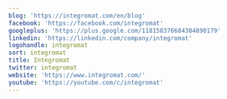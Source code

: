 ```yaml
---
blog: 'https://integromat.com/en/blog'
facebook: 'https://facebook.com/integromat'
googleplus: 'https://plus.google.com/118158376684384890179'
linkedin: 'https://linkedin.com/company/integromat'
logohandle: integromat
sort: integromat
title: Integromat
twitter: integromat
website: 'https://www.integromat.com/'
youtube: 'https://youtube.com/c/integromat'
---
```

